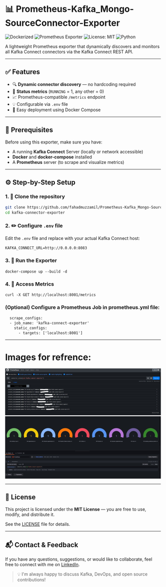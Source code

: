 # 📊 Prometheus-Kafka_Mongo-SourceConnector-Exporter
![Dockerized](https://img.shields.io/badge/docker-ready-blue)
![Prometheus Exporter](https://img.shields.io/badge/Prometheus-Exporter-orange)
![License: MIT](https://img.shields.io/badge/license-MIT-green)
![Python](https://img.shields.io/badge/python-3.10-blue)

A lightweight Prometheus exporter that dynamically discovers and monitors all Kafka Connect connectors via the Kafka Connect REST API.

---

## ✅ Features

- 🔍 **Dynamic connector discovery** — no hardcoding required
- 🚦 **Status metrics** (`RUNNING` = 1, any other = 0)
- 📈 Prometheus-compatible `/metrics` endpoint
- 💡 Configurable via `.env` file
- 🐳 Easy deployment using Docker Compose

---

## 🧰 Prerequisites

Before using this exporter, make sure you have:

- A running **Kafka Connect** Server (locally or network accessible)
- **Docker** and **docker-compose** installed
- A **Prometheus** server (to scrape and visualize metrics)

---

## ⚙️ Step-by-Step Setup

### 1. 🚀 Clone the repository

```bash
git clone https://github.com/fahadmuzzamil/Prometheus-Kafka_Mongo-SourceConnector-Exporter.git
cd kafka-connector-exporter
```
### 2. ✏️ Configure `.env` file
Edit the `.env` file and replace with your actual Kafka Connect host:
```
KAFKA_CONNECT_URL=http://0.0.0.0:8083
```

### 3. 🚀 Run the Exporter
```
docker-compose up --build -d
```
### 4. 📡 Access Metrics
```
curl -X GET http://localhost:8001/metrics
```

### (Optional) Configure a Prometheus Job in prometheus.yml file:
```
  scrape_configs:
  - job_name: 'kafka-connect-exporter'
    static_configs:
      - targets: ['localhost:8001']
```

---
# Images for refrence:
![Alt text](./images/prometheus.jpg)
![Alt text](./images/grafana.jpg)

---
## 📝 License

This project is licensed under the **MIT License** — you are free to use, modify, and distribute it.

See the [LICENSE](./LICENSE) file for details.

---

## 📬 Contact & Feedback

If you have any questions, suggestions, or would like to collaborate, feel free to connect with me on [LinkedIn](www.linkedin.com/in/fahad-muzzamil-849262194).

> 💡 I'm always happy to discuss Kafka, DevOps, and open source contributions!

